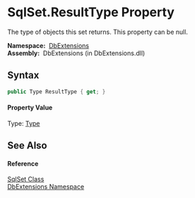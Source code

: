 SqlSet.ResultType Property
==========================
The type of objects this set returns. This property can be null.

  **Namespace:**  [DbExtensions][1]  
  **Assembly:**  DbExtensions (in DbExtensions.dll)

Syntax
------

```csharp
public Type ResultType { get; }
```

#### Property Value
Type: [Type][2]

See Also
--------

#### Reference
[SqlSet Class][3]  
[DbExtensions Namespace][1]  

[1]: ../README.md
[2]: http://msdn.microsoft.com/en-us/library/42892f65
[3]: README.md
